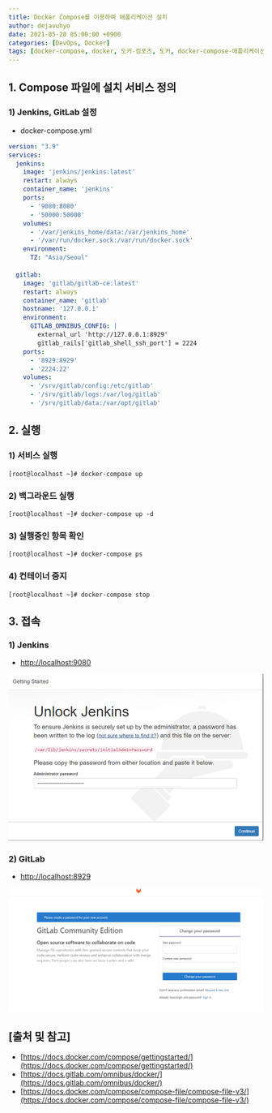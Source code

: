 ```yaml
---
title: Docker Compose를 이용하여 애플리케이션 설치
author: dejavuhyo
date: 2021-05-20 05:00:00 +0900
categories: [DevOps, Docker]
tags: [docker-compose, docker, 도커-컴포즈, 도커, docker-compose-애플리케이션-설치]
---
```


## 1. Compose 파일에 설치 서비스 정의

### 1) Jenkins, GitLab 설정

* docker-compose.yml

```yaml
version: "3.9"
services:
  jenkins:
    image: 'jenkins/jenkins:latest'
    restart: always
    container_name: 'jenkins'
    ports:
      - '9080:8080'
      - '50000:50000'
    volumes:
      - '/var/jenkins_home/data:/var/jenkins_home'
      - '/var/run/docker.sock:/var/run/docker.sock'
    environment:
      TZ: "Asia/Seoul"

  gitlab:
    image: 'gitlab/gitlab-ce:latest'
    restart: always
    container_name: 'gitlab'
    hostname: '127.0.0.1'
    environment:
      GITLAB_OMNIBUS_CONFIG: |
        external_url 'http://127.0.0.1:8929'
        gitlab_rails['gitlab_shell_ssh_port'] = 2224
    ports:
      - '8929:8929'
      - '2224:22'
    volumes:
      - '/srv/gitlab/config:/etc/gitlab'
      - '/srv/gitlab/logs:/var/log/gitlab'
      - '/srv/gitlab/data:/var/opt/gitlab'
```

## 2. 실행

### 1) 서비스 실행

```shell
[root@localhost ~]# docker-compose up
```

### 2) 백그라운드 실행

```shell
[root@localhost ~]# docker-compose up -d
```

### 3) 실행중인 항목 확인

```shell
[root@localhost ~]# docker-compose ps
```

### 4) 컨테이너 중지

```shell
[root@localhost ~]# docker-compose stop
```

## 3. 접속

### 1) Jenkins

* <http://localhost:9080>

![jenkins](/assets/img/2021-05-20-install-application-using-docker-compose/jenkins.png)

### 2) GitLab

* <http://localhost:8929>

![gitlab](/assets/img/2021-05-20-install-application-using-docker-compose/gitlab.png)

## [출처 및 참고]
* [https://docs.docker.com/compose/gettingstarted/](https://docs.docker.com/compose/gettingstarted/)
* [https://docs.gitlab.com/omnibus/docker/](https://docs.gitlab.com/omnibus/docker/)
* [https://docs.docker.com/compose/compose-file/compose-file-v3/](https://docs.docker.com/compose/compose-file/compose-file-v3/)
